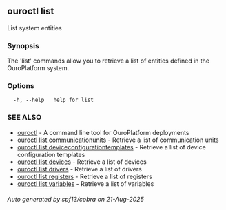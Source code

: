 ## ouroctl list

List system entities

### Synopsis

The 'list' commands allow you to retrieve a list of entities defined in the OuroPlatform system.

### Options

```
  -h, --help   help for list
```

### SEE ALSO

* [ouroctl](ouroctl.md)	 - A command line tool for OuroPlatform deployments
* [ouroctl list communicationunits](ouroctl_list_communicationunits.md)	 - Retrieve a list of communication units
* [ouroctl list deviceconfigurationtemplates](ouroctl_list_deviceconfigurationtemplates.md)	 - Retrieve a list of device configuration templates
* [ouroctl list devices](ouroctl_list_devices.md)	 - Retrieve a list of devices
* [ouroctl list drivers](ouroctl_list_drivers.md)	 - Retrieve a list of drivers
* [ouroctl list registers](ouroctl_list_registers.md)	 - Retrieve a list of registers
* [ouroctl list variables](ouroctl_list_variables.md)	 - Retrieve a list of variables

###### Auto generated by spf13/cobra on 21-Aug-2025
